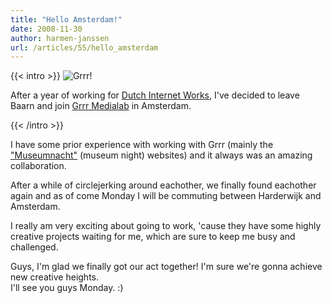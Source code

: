 ```yaml
---
title: "Hello Amsterdam!"
date: 2008-11-30
author: harmen-janssen
url: /articles/55/hello_amsterdam
---
```


{{< intro >}}
<img src="/build/images/blog/grrr.jpg" alt="Grrr!">
<p>After a year of working for <a href="http://dutchinternetworks.nl">Dutch Internet Works</a>, I've decided to leave Baarn and join <a href="http://www.grrr.nl">Grrr Medialab</a> in Amsterdam.</p>
{{< /intro >}}

I have some prior experience with working with Grrr (mainly the ["Museumnacht"](http://n8.nl) (museum night) websites) and it always was an amazing collaboration.

After a while of circlejerking around eachother, we finally found eachother again and as of come Monday I will be commuting between Harderwijk and Amsterdam.

I really am very exciting about going to work, 'cause they have some highly creative projects waiting for me, which are sure to keep me busy and challenged.

Guys, I'm glad we finally got our act together! I'm sure we're gonna achieve new creative heights.  
 I'll see you guys Monday. :)